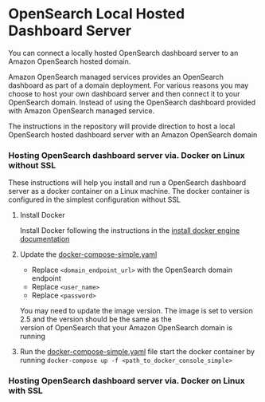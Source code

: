# OpenSearch Local Hosted Dashboard Server

You can connect a locally hosted OpenSearch dashboard server to an Amazon OpenSearch hosted domain. 

Amazon OpenSearch managed services provides an OpenSearch dashboard as part of a domain deployment. For various reasons you may choose to host your own dashboard server and then connect it to your OpenSearch domain. Instead of using the OpenSearch dashboard provided with Amazon OpenSearch managed service.

The instructions in the repository will provide direction to host a local OpenSearch hosted dashboard server with an Amazon OpenSearch domain

### Hosting OpenSearch dashboard server via. Docker on Linux without SSL

These instructions will help you install and run a OpenSearch dashboard server as a docker container on a Linux machine. The docker container is configured in the simplest configuration without SSL

1. Install Docker 

    Install Docker following the instructions in the [install docker engine documentation](https://docs.docker.com/engine/install/) 
    
2. Update the [docker-compose-simple.yaml](https://github.com/ev2900/OpenSearch_Local_Dashboard_Server/blob/main/docker-compose-simple.yaml) 
    
    * Replace ```<domain_endpoint_url>``` with the OpenSearch domain endpoint
    * Replace ```<user_name>```
    * Replace ```<password>```

    You may need to update the image version. The image is set to version 2.5 and the version should be the same as the    
    version of OpenSearch that your Amazon OpenSearch domain is running
    
3. Run the [docker-compose-simple.yaml](https://github.com/ev2900/OpenSearch_Local_Dashboard_Server/blob/main/docker-compose-simple.yaml) file start the docker container by running ```docker-compose up -f <path_to_docker_console_simple>```

### Hosting OpenSearch dashboard server via. Docker on Linux with SSL

